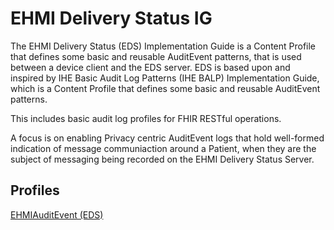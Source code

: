 # EHMI Delivery Status IG

The EHMI Delivery Status (EDS) Implementation Guide is a Content Profile that defines some basic and reusable AuditEvent patterns, that is used between a device client and the EDS server. 
EDS is based upon and inspired by IHE Basic Audit Log Patterns (IHE BALP) Implementation Guide, which is a Content Profile that defines some basic and reusable AuditEvent patterns. 

This includes basic audit log profiles for FHIR RESTful operations. 

A focus is on enabling Privacy centric AuditEvent logs that hold well-formed indication of message communiaction around a Patient, when they are the subject of messaging being recorded on the EHMI Delivery Status Server. 

## Profiles

[EHMIAuditEvent (EDS)](https://build.fhir.org/ig/medcomdk/dk-medcom-ehmi-eds/profiles.html)
